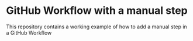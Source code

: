 # GitHub Workflow with a manual step

This repository contains a working example of how to add a manual step in a GitHub Workflow
